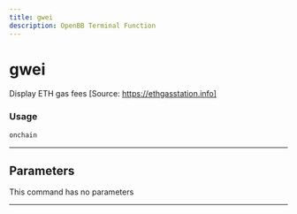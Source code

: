 ```yaml
---
title: gwei
description: OpenBB Terminal Function
---
```


# gwei

Display ETH gas fees [Source: https://ethgasstation.info]

### Usage

```python
onchain
```

---

## Parameters

This command has no parameters


---
